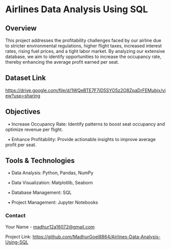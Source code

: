 # Airlines Data Analysis Using SQL
## Overview
This project addresses the profitability challenges faced by our airline due to stricter environmental regulations, higher flight taxes, increased interest rates, rising fuel prices, and a tight labor market. By analyzing our extensive database, we aim to identify opportunities to increase the occupancy rate, thereby enhancing the average profit earned per seat.

## Dataset Link
https://drive.google.com/file/d/1WQeBTE7F7jD5SYO5z2O8ZpaDrFEMubjx/view?usp=sharing

## Objectives
&nbsp;&nbsp;• Increase Occupancy Rate: Identify patterns to boost seat occupancy and optimize revenue per flight.

&nbsp;&nbsp;• Enhance Profitability: Provide actionable insights to improve average profit per seat.

## Tools & Technologies
&nbsp;&nbsp;• Data Analysis: Python, Pandas, NumPy

&nbsp;&nbsp;• Data Visualization: Matplotlib, Seaborn

&nbsp;&nbsp;• Database Management: SQL

&nbsp;&nbsp;• Project Management: Jupyter Notebooks

### Contact
Your Name - madhur12a16072@gmail.com

Project Link: https://github.com/MadhurGoel8864/Airlines-Data-Analysis-Using-SQL
